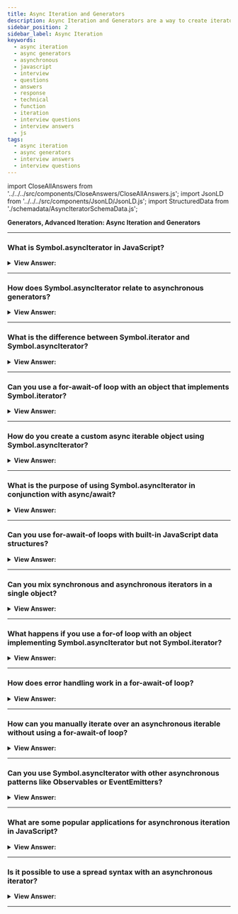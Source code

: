 ```yaml
---
title: Async Iteration and Generators
description: Async Iteration and Generators are a way to create iterators in JavaScript. What are some popular applications for asynchronous iteration in JavaScript?
sidebar_position: 2
sidebar_label: Async Iteration
keywords:
  - async iteration
  - async generators
  - asynchronous
  - javascript
  - interview
  - questions
  - answers
  - response
  - technical
  - function
  - iteration
  - interview questions
  - interview answers
  - js
tags:
  - async iteration
  - async generators
  - interview answers
  - interview questions
---
```


import CloseAllAnswers from '../../../src/components/CloseAnswers/CloseAllAnswers.js';
import JsonLD from '../../../src/components/JsonLD/JsonLD.js';
import StructuredData from './schemadata/AsyncIteratorSchemaData.js';

<JsonLD data={StructuredData} />

<head>
  <title>Async Iteration / Generators | JavaScript Frontend Interview</title>
</head>

**Generators, Advanced Iteration: Async Iteration and Generators**

---
<CloseAllAnswers />

### What is Symbol.asyncIterator in JavaScript?

<details>
  <summary><strong>View Answer:</strong></summary>
  <div>
  <div><strong>Interview Response:</strong> Symbol.asyncIterator is a built-in symbol representing the default asynchronous iterator method for an object, allowing it to be iterated asynchronously with for-await-of loops.</div><br />
  <div><strong className="codeExample">Code Example:</strong> Simple JavaScript code example demonstrating Symbol.asyncIterator<br /><br />

  <div></div>

```javascript
const obj = {
  [Symbol.asyncIterator]() {
    let i = 0;
    return {
      next() {
        if (i < 5) {
          return Promise.resolve({ value: i++, done: false });
        }
        else {
          return Promise.resolve({ done: true });
        }
      }
    };
  }
};

async function run() {
  for await (let value of obj) {
    console.log(value);
  }
}

run();
```

This example defines an async iterator that produces values 0 through 4. It then uses `for await...of` to asynchronously consume those values.

  </div>
  </div>
</details>

---

### How does Symbol.asyncIterator relate to asynchronous generators?

<details>
  <summary><strong>View Answer:</strong></summary>
  <div>
  <div><strong>Interview Response:</strong> Asynchronous generators automatically implement the Symbol.asyncIterator method. They simplify the creation of asynchronous iterators by yielding promises, which can be consumed using the for-await-of loop.</div><br />
  <div><strong className="codeExample">Code Example:</strong> How to use an asynchronous generator with the for-await-of loop.<br /><br />

  <div></div>

```javascript
async function* asyncGenerator() {
    let i = 0;
    while (i < 5) {
        yield i++;
    }
}

async function run() {
    for await (let value of asyncGenerator()) {
        console.log(value);
    }
}

run();
```

In this example, `asyncGenerator` is an asynchronous generator that produces values 0 through 4. The function `run` then consumes these values asynchronously using the `for await...of` loop.

  </div>
  </div>
</details>

---

### What is the difference between Symbol.iterator and Symbol.asyncIterator?

<details>
  <summary><strong>View Answer:</strong></summary>
  <div>
  <div><strong>Interview Response:</strong> `Symbol.iterator` defines a synchronous iterator for an object used in for...of loops. `Symbol.asyncIterator`, on the other hand, defines an asynchronous iterator for use in for await...of loops.</div><br />
  <div><strong className="codeExample">Code Example:</strong> Code demonstrating both `Symbol.iterator` and `Symbol.asyncIterator`<br /><br />

  <div></div>

`Symbol.iterator` Code Example:

```javascript
const obj1 = {
  [Symbol.iterator]() {
    let i = 0;
    return {
      next() {
        if (i < 5) {
          return { value: i++, done: false };
        } else {
          return { done: true };
        }
      }
    };
  }
};

for (let value of obj1) {
  console.log(value); // prints 0, 1, 2, 3, 4
}
```

`Symbol.asyncIterator` Code Example:

```javascript
const obj2 = {
  [Symbol.asyncIterator]() {
    let i = 0;
    return {
      next() {
        if (i < 5) {
          return Promise.resolve({ value: i++, done: false });
        } else {
          return Promise.resolve({ done: true });
        }
      }
    };
  }
};

async function run() {
  for await (let value of obj2) {
    console.log(value); // prints 0, 1, 2, 3, 4
  }
}

run();
```

In both cases, we're defining a custom iterator that generates values from 0 to 4. The difference is that `Symbol.iterator` operates synchronously, whereas `Symbol.asyncIterator` operates asynchronously, returning promises.

  </div>
  </div>
</details>

---

### Can you use a for-await-of loop with an object that implements Symbol.iterator?

<details>
  <summary><strong>View Answer:</strong></summary>
  <div>
  <div><strong>Interview Response:</strong> No, a for-await-of loop requires an object that implements Symbol.asyncIterator, not Symbol.iterator. It's designed for asynchronous iteration over promises, not synchronous iteration.</div><br />
  <div><strong className="codeExample">Code Example:</strong> showing that a for-await-of loop does not work with an object that implements `Symbol.iterator`<br /><br />

  <div></div>

```javascript
const obj = {
  [Symbol.iterator]() {
    let i = 0;
    return {
      next() {
        if (i < 5) {
          return { value: i++, done: false };
        } else {
          return { done: true };
        }
      }
    };
  }
};

async function run() {
  try {
    for await (let value of obj) {
      console.log(value);
    }
  } catch (e) {
    console.error(e); // Error: obj is not async iterable
  }
}

run();
```

As you can see, attempting to use a for-await-of loop with an object that implements `Symbol.iterator` results in an error because the object is not async iterable.

  </div>
  </div>
</details>

---

### How do you create a custom async iterable object using Symbol.asyncIterator?

<details>
  <summary><strong>View Answer:</strong></summary>
  <div>
  <div><strong>Interview Response:</strong> You create a custom asynchronous iterable object by defining a method with the key `Symbol.asyncIterator` that returns an object with a `next()` method, which returns promises that resolve to `&#123;value, done&#125;` objects.</div><br />
  <div><strong className="codeExample">Here is an example:</strong><br /><br />

  <div></div>

```javascript
const asyncIterable = {
  [Symbol.asyncIterator]: async function* () {
    for (let i = 0; i < 5; i++) {
      // Simulate async operation
      await new Promise(resolve => setTimeout(resolve, 1000));
      yield i;
    }
  }
};

(async () => {
  for await (let value of asyncIterable) {
    console.log(value);  // prints 0, 1, 2, 3, 4 with a delay of 1 second between each
  }
})();
```

This `asyncIterable` object defines a method keyed by `Symbol.asyncIterator`. The method is an asynchronous generator that yields values 0 through 4, simulating an asynchronous operation using `setTimeout`. The `for await...of` loop then consumes these values asynchronously.

  </div>
  </div>
</details>

---

### What is the purpose of using Symbol.asyncIterator in conjunction with async/await?

<details>
  <summary><strong>View Answer:</strong></summary>
  <div>
  <div><strong>Interview Response:</strong> Symbol.asyncIterator allows creating asynchronous iterable objects. When used with async/await, it provides a way to iterate over data that may not be immediately available, such as results from network requests.</div><br />
  <div><strong className="codeExample">Code Example:</strong><br /><br />

  <div></div>

```javascript
const asyncIterable = {
  [Symbol.asyncIterator]: async function* () {
    for (let i = 0; i < 5; i++) {
      // Simulate async operation
      await new Promise(resolve => setTimeout(resolve, 1000));
      yield i;
    }
  }
};

async function run() {
  for await (let value of asyncIterable) {
    console.log(value);  // prints 0, 1, 2, 3, 4 with a delay of 1 second between each
  }
}

run();
```

In this example, we've created an asynchronous iterable object using `Symbol.asyncIterator`. This object yields values with a delay to simulate asynchronous operations. The `run` function then uses a for-await-of loop, with the `await` keyword allowing the asynchronous iteration to pause for each yielded value.

  </div>
  </div>
</details>

---

### Can you use for-await-of loops with built-in JavaScript data structures?

<details>
  <summary><strong>View Answer:</strong></summary>
  <div>
  <div><strong>Interview Response:</strong> Built-in JavaScript data structures like Arrays or Maps don't implement Symbol.asyncIterator by default, so for-await-of loops are not supported unless custom asynchronous iterators are created.<br/></div>
  </div>
</details>

---

### Can you mix synchronous and asynchronous iterators in a single object?

<details>
  <summary><strong>View Answer:</strong></summary>
  <div>
  <div><strong>Interview Response:</strong> Yes, a single object can implement both synchronous and asynchronous iterators by defining methods for `Symbol.iterator` and `Symbol.asyncIterator`. These methods can coexist without conflict.</div><br />
  <div><strong className="codeExample">Code Example:</strong> Demonstrates an object implementing both `Symbol.iterator` and `Symbol.asyncIterator`<br /><br />

  <div></div>

```javascript
const obj = {
  [Symbol.iterator]() {
    let i = 0;
    return {
      next() {
        if (i < 5) {
          return { value: i++, done: false };
        } else {
          return { done: true };
        }
      }
    };
  },
  [Symbol.asyncIterator]() {
    let i = 0;
    return {
      next() {
        if (i < 5) {
          return Promise.resolve({ value: i++, done: false });
        } else {
          return Promise.resolve({ done: true });
        }
      }
    };
  }
};

for (let value of obj) {
  console.log(value);  // prints 0, 1, 2, 3, 4
}

async function run() {
  for await (let value of obj) {
    console.log(value);  // prints 0, 1, 2, 3, 4
  }
}

run();
```

This object `obj` defines both a synchronous iterator (with `Symbol.iterator`) and an asynchronous iterator (with `Symbol.asyncIterator`). As a result, it can be iterated over with both for...of and for-await...of loops.

  </div>
  </div>
</details>

---

### What happens if you use a for-of loop with an object implementing Symbol.asyncIterator but not Symbol.iterator?

<details>
  <summary><strong>View Answer:</strong></summary>
  <div>
  <div><strong>Interview Response:</strong> If an object only implements Symbol.asyncIterator and not Symbol.iterator, using a for-of loop will result in an error, as the object is not considered synchronously iterable. To iterate asynchronously, use a for-await-of loop instead.</div><br />
  <div><strong className="codeExample">Code Example:</strong><br /><br />

  <div></div>

Here's a JavaScript code example illustrating what happens when you try to use a for-of loop with an object that implements `Symbol.asyncIterator` but not `Symbol.iterator`:

```javascript
const obj = {
  [Symbol.asyncIterator]() {
    let i = 0;
    return {
      next() {
        if (i < 5) {
          return Promise.resolve({ value: i++, done: false });
        } else {
          return Promise.resolve({ done: true });
        }
      }
    };
  }
};

try {
  for (let value of obj) {
    console.log(value);
  }
} catch (e) {
  console.error(e);  // Error: obj is not iterable
}
```

As you can see, trying to use a for-of loop with this object results in an error because the object does not implement `Symbol.iterator`, so it is not considered iterable in a synchronous context.

  </div>
  </div>
</details>

---

### How does error handling work in a for-await-of loop?

<details>
  <summary><strong>View Answer:</strong></summary>
  <div>
  <div><strong>Interview Response:</strong> Error handling in a for-await-of loop can be done using try-catch blocks. If an error occurs during iteration, the catch block will be executed, allowing proper error handling.
  </div><br />
  <div><strong className="codeExample">Code Example:</strong><br /><br />

  <div></div>

Here's a simplified example to illustrate...

```javascript
async function exampleFunction() {
  const asyncIterable = getAsyncIterable(); // some function that returns an async iterable

  try {
    for await (const item of asyncIterable) {
      // do something with item
      processItem(item); // some function that processes the item
    }
  } catch (error) {
    console.error('An error occurred:', error);
  }
}
```

In this example, `try`/`catch` is used to handle any errors that may occur while iterating over the async iterable `asyncIterable` or during the processing of an item in the iterable.

In the `catch` block, we handle the error. In this case, we're just logging the error, but you could handle it in whatever way is appropriate for your use case.

It's important to note that if an error occurs, the loop will be immediately terminated. This means that if there are still items left in the iterable when an error occurs, those items will not be processed.

If you want to handle errors on a per-item basis and continue processing remaining items even if an error occurs, you should move the `try`/`catch` block inside the loop:

```javascript
async function exampleFunction() {
  const asyncIterable = getAsyncIterable(); // some function that returns an async iterable

  for await (const item of asyncIterable) {
    try {
      // do something with item
      processItem(item); // some function that processes the item
    } catch (error) {
      console.error('An error occurred while processing an item:', error);
    }
  }
}
```

In this example, if an error occurs while processing an item, that error is logged, but the loop continues to the next item.

  </div>
  </div>
</details>

---

### How can you manually iterate over an asynchronous iterable without using a for-await-of loop?

<details>
  <summary><strong>View Answer:</strong></summary>
  <div>
  <div><strong>Interview Response:</strong> You can manually iterate over an asynchronous iterable using the next() method, which returns a promise, then handle the promise with then(). You should continue until done is true.</div><br />
  <div><strong className="codeExample">Code Example:</strong><br /><br />

  <div></div>

```javascript
const asyncIterable = {
  [Symbol.asyncIterator]: async function* () {
    for (let i = 0; i < 5; i++) {
      await new Promise(resolve => setTimeout(resolve, 1000));
      yield i;
    }
  }
};

const iterator = asyncIterable[Symbol.asyncIterator]();

function iterate() {
  iterator.next().then(({value, done}) => {
    if (!done) {
      console.log(value);
      iterate();
    }
  });
}

iterate();
```

This script manually iterates over the `asyncIterable` object. After getting the iterator from `Symbol.asyncIterator`, it repeatedly calls `next()`, which returns a promise. It uses `then()` to handle the promise, printing the value and calling `iterate()` again if `done` is false.

  </div>
  </div>
</details>

---

### Can you use Symbol.asyncIterator with other asynchronous patterns like Observables or EventEmitters?

<details>
  <summary><strong>View Answer:</strong></summary>
  <div>
  <div><strong>Interview Response:</strong> Yes, Symbol.asyncIterator can be used with Observables or EventEmitters to create async iterators over emitted events, enabling usage of a for-await-of loop to consume events asynchronously.</div><br />
  <div><strong className="codeExample">Code Example:</strong><br /><br />

  <div></div>

Here's a Node.js code example demonstrating an EventEmitter used with `Symbol.asyncIterator`. This code will wait for events named 'data' and print them out:

```javascript
const EventEmitter = require('events');

class Stream extends EventEmitter {
  constructor() {
    super();
    this.data = [1, 2, 3, 4, 5];
  }

  async *[Symbol.asyncIterator]() {
    for(let i = 0; i < this.data.length; i++) {
      // Simulate async operations
      await new Promise(resolve => setTimeout(resolve, 1000));
      yield this.data[i];
    }
  }
}

async function main() {
  const stream = new Stream();

  for await (const event of stream) {
    console.log(event); // prints 1, 2, 3, 4, 5 with a delay of 1 second between each
  }
}

main();
```

In this example, we've defined a `Stream` class that extends `EventEmitter` and simulates emitting events asynchronously. The `main` function then listens for these events and logs them as they're received. The `for await...of` loop allows us to handle these events asynchronously.

:::note
Note: This example requires Node.js and its built-in `events` module to run.
:::

  </div>
  </div>
</details>

---

### What are some popular applications for asynchronous iteration in JavaScript?

<details>
  <summary><strong>View Answer:</strong></summary>
  <div>
  <div><strong>Interview Response:</strong> Asynchronous iteration is popular for handling data streams, fetching data from APIs, reading large files, processing database results, or iterating over data from websockets or server-sent events.
</div><br />
  <div><strong className="codeExample">Code Example:</strong><br /><br />

  <div></div>

```js
let range = {
  from: 1,
  to: 5,

  [Symbol.asyncIterator]() {
    // (1)
    return {
      current: this.from,
      last: this.to,

      async next() {
        // (2)

        // note: we can use "await" inside the async next:
        await new Promise((resolve) => setTimeout(resolve, 1000)); // (3)

        if (this.current <= this.last) {
          return { done: false, value: this.current++ };
        } else {
          return { done: true };
        }
      },
    };
  },
};

(async () => {
  for await (let value of range) {
    // (4)
    console.log(value); // 1,2,3,4,5
  }
})();
```

  </div>
  </div>
</details>

---

### Is it possible to use a spread syntax with an asynchronous iterator?

<details>
  <summary><strong>View Answer:</strong></summary>
  <div>
  <div><strong>Interview Response:</strong> No, it is not possible to use spread syntax (...) with asynchronous iterators in JavaScript. Spread syntax essentially requires an iterable (synchronous) object, such as an Array or a String. Asynchronous iterables (objects implementing a [Symbol.asyncIterator] method), like those used in a for-await-of loop, do not work with spread syntax.
</div><br />
  <div><strong className="codeExample">Code Example:</strong><br /><br />

  <div></div>

```js
// The Spread Syntax works with Symbol.iterator (That's what its look for...)
let range = {
  from: 1,
  to: 5,

  [Symbol.iterator]() {
    // called once, in the beginning of for..of
    return {
      current: this.from,
      last: this.to,

      next() {
        // called every iteration, to get the next value
        if (this.current <= this.last) {
          return { done: false, value: this.current++ };
        } else {
          return { done: true };
        }
      },
    };
  },
};

console.log([...range]); // [1,2,3,4,5] It works!!!

////////////////////////////////////

// Spread Syntax fails with Symbol.asyncIterator

let range = {
  from: 1,
  to: 5,

  [Symbol.asyncIterator]() {
    // (1)
    return {
      current: this.from,
      last: this.to,

      async next() {
        // (2)

        // note: we can use "await" inside the async next:
        await new Promise((resolve) => setTimeout(resolve, 1000)); // (3)

        if (this.current <= this.last) {
          return { done: false, value: this.current++ };
        } else {
          return { done: true };
        }
      },
    };
  },
};

console.log([...range]); // Error, no Symbol.iterator
```

  </div>
  </div>
</details>

---
